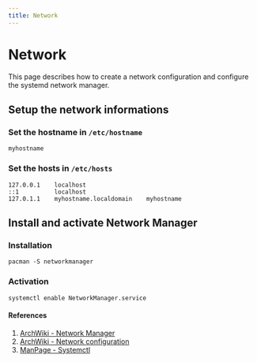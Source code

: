 ```yaml
---
title: Network
---
```


# Network
This page describes how to create a network configuration and configure the systemd network manager.

## Setup the network informations

### Set the hostname in `/etc/hostname`
```
myhostname
```

### Set the hosts in `/etc/hosts`
```
127.0.0.1    localhost
::1          localhost
127.0.1.1    myhostname.localdomain    myhostname
```

## Install and activate Network Manager

### Installation
```
pacman -S networkmanager
```

### Activation
```
systemctl enable NetworkManager.service
```

#### References
1. [ArchWiki - Network Manager](https://wiki.archlinux.org/title/NetworkManager)
1. [ArchWiki - Network configuration](https://wiki.archlinux.org/index.php/Network_configuration)
1. [ManPage - Systemctl](https://jlk.fjfi.cvut.cz/arch/manpages/man/core/systemd/systemctl.1.en)
